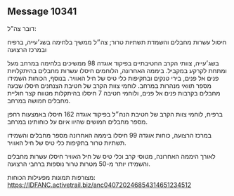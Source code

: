 ## Message 10341

דובר צה"ל:

חיסול עשרות מחבלים והשמדת תשתיות טרור; צה״ל ממשיך בלחימה בשג׳עייה, ברפיח ובמרכז הרצועה

בשג׳עייה, צוותי הקרב החטיבתיים בפיקוד אוגדה 98 ממשיכים בלחימה במרחב מעל ומתחת לקרקע במקביל. 
ביממה האחרונה, הלוחמים חיסלו עשרות מחבלים בהיתקלויות פנים אל פנים, בירי טנקים ובתקיפות כלי טיס של חיל האוויר.
בנוסף, הכוחות השמידו מספר תוואי מנהרות במרחב.
לוחמי צוות הקרב של חטיבת הצנחנים חיסלו שבעה מחבלים בקרבות פנים אל פנים, ולוחמי חטיבה 7 חיסלו בהיתקלות מטווח קצר חוליית מחבלים חמושה במרחב. 

ברפיח, לוחמי צוות הקרב של חטיבת הנח״ל בפיקוד אוגדה 162 חיסלו באמצעות רחפן מספר מחבלים חמושים שהיוו איום על כוחותינו במרחב. 

במרכז הרצועה, כוחות אוגדה 99 חיסלו ביממה האחרונה מספר מחבלים והשמידו תשתיות טרור בתקיפות כלי טיס של חיל האוויר.

לאורך היממה האחרונה, מטוסי קרב וכלי טיס של חיל האוויר חיסלו עשרות מחבלים והשמידו יותר מ-50 מטרות טרור נוספות ברחבי הרצועה.

מצורפות תמונות מפעילות הכוחות: https://IDFANC.activetrail.biz/anc040720246854314651234512

